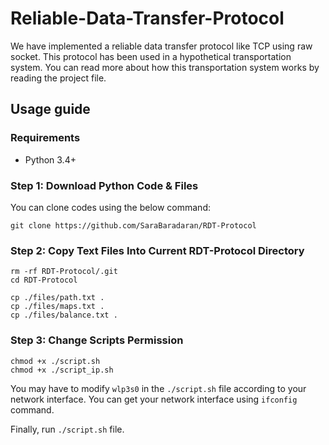 # Reliable-Data-Transfer-Protocol


We have implemented a reliable data transfer protocol like TCP using raw socket. This protocol has been used in a hypothetical transportation system.
You can read more about how this transportation system works by reading the project file.


## Usage guide

### Requirements
* Python 3.4+

### Step 1: Download Python Code & Files
You can clone codes using the below command:
```
git clone https://github.com/SaraBaradaran/RDT-Protocol
```

### Step 2: Copy Text Files Into Current RDT-Protocol Directory
```
rm -rf RDT-Protocol/.git
cd RDT-Protocol

cp ./files/path.txt .
cp ./files/maps.txt .
cp ./files/balance.txt .
```

### Step 3: Change Scripts Permission
```
chmod +x ./script.sh
chmod +x ./script_ip.sh
```

You may have to modify ``wlp3s0`` in the `./script.sh` file according to your network interface. You can get your network interface using `ifconfig` command.

Finally, run `./script.sh` file.

